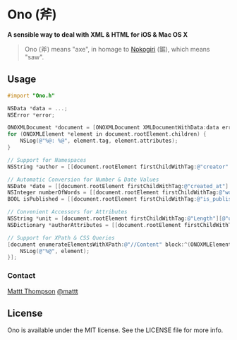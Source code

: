 # Ono (斧)
**A sensible way to deal with XML & HTML for iOS & Mac OS X**

> Ono (斧) means "axe", in homage to [Nokogiri](http://nokogiri.org) (鋸), which means "saw".

## Usage

```objective-c
#import "Ono.h"

NSData *data = ...;
NSError *error;

ONOXMLDocument *document = [ONOXMLDocument XMLDocumentWithData:data error:&error];
for (ONOXMLElement *element in document.rootElement.children) {
    NSLog(@"%@: %@", element.tag, element.attributes);
}

// Support for Namespaces
NSString *author = [[document.rootElement firstChildWithTag:@"creator" inNamespace:@"dc"] stringValue];

// Automatic Conversion for Number & Date Values
NSDate *date = [[document.rootElement firstChildWithTag:@"created_at"] dateValue]; // ISO 8601 Timestamp
NSInteger numberOfWords = [[document.rootElement firstChildWithTag:@"word_count"] numberValue] integerValue];
BOOL isPublished = [[document.rootElement firstChildWithTag:@"is_published"] numberValue] boolValue];

// Convenient Accessors for Attributes
NSString *unit = [document.rootElement firstChildWithTag:@"Length"][@"unit"]
NSDictionary *authorAttributes = [[document.rootElement firstChildWithTag:@"author"] attributes];

// Support for XPath & CSS Queries
[document enumerateElementsWithXPath:@"//Content" block:^(ONOXMLElement *element) {
    NSLog(@"%@", element);
}];
```

### Contact

[Mattt Thompson](http://github.com/mattt)
[@mattt](https://twitter.com/mattt)

## License

Ono is available under the MIT license. See the LICENSE file for more info.
